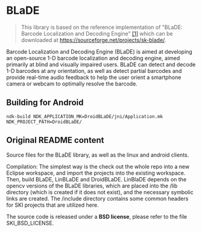 # BLaDE

> This library is based on the reference implementation of "BLaDE: Barcode Localization and Decoding Engine" [[1]](http://www.ski.org/blade-barcode-localization-and-decoding-engine-0) which can be downloaded at <https://sourceforge.net/projects/sk-blade/>.

Barcode Localization and Decoding Engine (BLaDE) is aimed at developing an open-source 1-D barcode localization and decoding engine, aimed primarily at blind and visually impaired users. BLaDE can detect and decode 1-D barcodes at any orientation, as well as detect partial barcodes and provide real-time audio feedback to help the user orient a smartphone camera or webcam to optimally resolve the barcode.

## Building for Android

```
ndk-build NDK_APPLICATION_MK=DroidBLaDE/jni/Application.mk NDK_PROJECT_PATH=DroidBLaDE/
```

## Original README content

Source files for the BLaDE library, as well as the linux and android clients.

Compilation:
The simplest way is the check out the whole repo into a new Eclipse workspace, and import the projects into the existing workspace. Then, build BLaDE, LinBLaDE and DroidBLaDE. LinBlaDE depends on the opencv versions of the BLaDE libraries, which are placed into the /lib directory (which is created if it does not exist), and the necessary symbolic links are created. The /include directory contains some common headers for SKI projects that are utilized here.

The source code is released under a **BSD license**, please refer to the file SKI_BSD_LICENSE.

